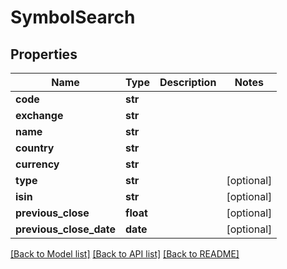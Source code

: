 # SymbolSearch


## Properties
Name | Type | Description | Notes
------------ | ------------- | ------------- | -------------
**code** | **str** |  | 
**exchange** | **str** |  | 
**name** | **str** |  | 
**country** | **str** |  | 
**currency** | **str** |  | 
**type** | **str** |  | [optional] 
**isin** | **str** |  | [optional] 
**previous_close** | **float** |  | [optional] 
**previous_close_date** | **date** |  | [optional] 

[[Back to Model list]](../README.md#documentation-for-models) [[Back to API list]](../README.md#documentation-for-api-endpoints) [[Back to README]](../README.md)



